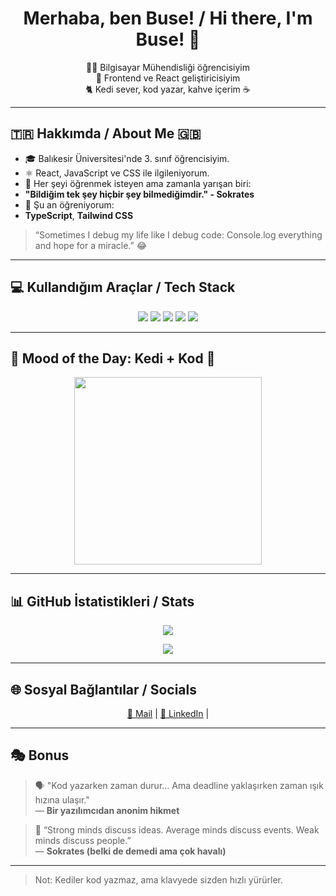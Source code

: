 <h1 align="center">Merhaba, ben Buse! / Hi there, I'm Buse! 👋</h1>

<p align="center">
  👩‍💻 Bilgisayar Mühendisliği öğrencisiyim <br>
  💙 Frontend ve React geliştiricisiyim <br>
  🐈 Kedi sever, kod yazar, kahve içerim ☕
</p>

---

## 🇹🇷 Hakkımda / About Me 🇬🇧

- 🎓 Balıkesir Üniversitesi'nde 3. sınıf öğrencisiyim.  
- ⚛️ React, JavaScript ve CSS ile ilgileniyorum.  
- 🧶 Her şeyi öğrenmek isteyen ama zamanla yarışan biri:
- **"Bildiğim tek şey hiçbir şey bilmediğimdir." - Sokrates**  
- 🧩 Şu an öğreniyorum:
- **TypeScript**, **Tailwind CSS**

> “Sometimes I debug my life like I debug code: Console.log everything and hope for a miracle.” 😂

---

## 💻 Kullandığım Araçlar / Tech Stack

<p align="center">
  <img src="https://img.shields.io/badge/HTML-E34F26?style=for-the-badge&logo=html5&logoColor=white"/>
  <img src="https://img.shields.io/badge/CSS-1572B6?style=for-the-badge&logo=css3&logoColor=white"/>
  <img src="https://img.shields.io/badge/JavaScript-F7DF1E?style=for-the-badge&logo=javascript&logoColor=black"/>
  <img src="https://img.shields.io/badge/React-61DAFB?style=for-the-badge&logo=react&logoColor=black"/>
  <img src="https://img.shields.io/badge/Tailwind-38B2AC?style=for-the-badge&logo=tailwindcss&logoColor=white"/>
</p>

---

## 🐾 Mood of the Day: Kedi + Kod 🐾

<p align="center">
  <img src="https://media.giphy.com/media/JIX9t2j0ZTN9S/giphy.gif" width="300">
</p>

---

## 📊 GitHub İstatistikleri / Stats

<p align="center">
  <img src="https://github-readme-stats.vercel.app/api?username=busegultekin&show_icons=true&theme=radical" />
</p>

<p align="center">
  <img src="https://github-readme-stats.vercel.app/api/top-langs/?username=busegultekin&layout=compact&theme=radical" />
</p>

---

## 🌐 Sosyal Bağlantılar / Socials

<p align="center">
  <a href="busegltkn12@gmail.com">📧 Mail</a> |
  <a href="https://linkedin.com/in/busegultekinnn">🔗 LinkedIn</a> |
</p>

---

## 🎭 Bonus

> 🗣️ "Kod yazarken zaman durur... Ama deadline yaklaşırken zaman ışık hızına ulaşır."  
> — **Bir yazılımcıdan anonim hikmet**  

> 🧠 “Strong minds discuss ideas. Average minds discuss events. Weak minds discuss people.”  
> — **Sokrates (belki de demedi ama çok havalı)**

---

> Not: Kediler kod yazmaz, ama klavyede sizden hızlı yürürler.


